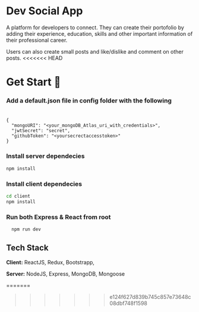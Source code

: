# Dev Social App

A platform for developers to connect. They can create their portofolio by adding their experience, education, skills and other important information of their professional career.

Users can also create small posts and like/dislike and comment on other posts.
<<<<<<< HEAD

# **Get Start** 🚀

### **Add a default.json file in config folder with the following**<br><br>

```
{
  "mongoURI": "<your_mongoDB_Atlas_uri_with_credentials>",
  "jwtSecret": "secret",
  "githubToken": "<yoursecrectaccesstoken>"
}
```

### **Install server dependecies**

```bash
npm install
```
### **Install client dependecies**

```bash
cd client
npm install
```

### **Run both Express & React from root**

```bash
  npm run dev
```

## Tech Stack

**Client:** ReactJS, Redux, Bootstrapp, 

**Server:** NodeJS, Express, MongoDB, Mongoose

    
=======
>>>>>>> e124f627d839b745c857e73648c08dbf748f1598
